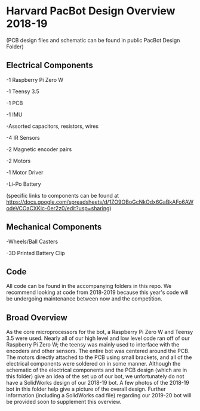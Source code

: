 # Harvard PacBot Design Overview 2018-19
(PCB design files and schematic can be found in public PacBot Design Folder)

## Electrical Components
-1 Raspberry Pi Zero W

-1 Teensy 3.5

-1 PCB

-1 IMU

-Assorted capacitors, resistors, wires

-4 IR Sensors

-2 Magnetic encoder pairs

-2 Motors

-1 Motor Driver

-Li-Po Battery

(specific links to components can be found at https://docs.google.com/spreadsheets/d/1ZO9OBoGcNkOdx6GaBkAFo6AWodeVCOaCXKic-0er2z0/edit?usp=sharing)

## Mechanical Components
-Wheels/Ball Casters

-3D Printed Battery Clip

## Code
All code can be found in the accompanying folders in this repo. We recommend looking at code from 2018-2019 because this year's code will be undergoing maintenance between now and the competition.

## Broad Overview
As the core microprocessors for the bot, a Raspberry Pi Zero W and Teensy 3.5 were used. Nearly all of our high level and low level code ran off of our Raspberry Pi Zero W; the teensy was mainly used to interface with the encoders and other sensors. The entire bot was centered around the PCB. The motors directly attached to the PCB using small brackets, and all of the electrical components were soldered on in some manner. Although the schematic of the electrical components and the PCB design (which are in this folder) give an idea of the set up of our bot, we unfortunately do not have a SolidWorks design of our 2018-19 bot. A few photos of the 2018-19 bot in this folder help give a picture of the overall design. Further information (including a SolidWorks cad file) regarding our 2019-20 bot will be provided soon to supplement this overview.
